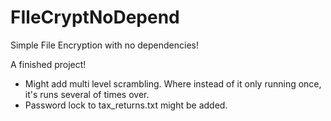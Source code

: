 # FIleCryptNoDepend
Simple File Encryption with no dependencies!

A finished project! 

* Might add multi level scrambling. Where instead of it only running once, it's runs several of times over.
* Password lock to tax_returns.txt might be added.
